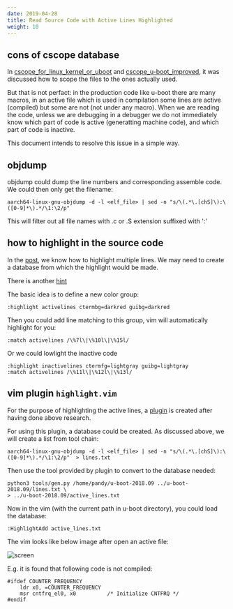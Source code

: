 ```yaml
---
date: 2019-04-28
title: Read Source Code with Active Lines Highlighted
weight: 10
---
```


## cons of cscope database

In [cscope_for_linux_kernel_or_uboot](../cscope_for_linux_kernel_or_uboot) and
[cscope_u-boot_improved](cscope_u-boot_improved), it was discussed how to scope
the files to the ones actually used.

But that is not perfact: in the production code like u-boot there are many
macros, in an active file which is used in compilation some lines are active
(compiled) but some are not (not under any macro). When we are reading the code,
unless we are debugging in a debugger we do not immediately know which part of
code is active (generatting machine code), and which part of code is inactive.

This document intends to resolve this issue in a simple way.

## objdump

objdump could dump the line numbers and corresponding assemble code. We could
then only get the filename:

```
aarch64-linux-gnu-objdump -d -l <elf_file> | sed -n "s/\(.*\.[chS]\):\([0-9]*\).*/\1:\2/p" 
```

This will filter out all file names with .c or .S extension suffixed with
':<linenumber>'

## how to highlight in the source code

In the
[post](https://lardcave.net/text/Highlighting%20arbitrary%20lines%20in%20Vim.html),
we know how to highlight multiple lines. We may need to create a database from
which the highlight would be made.

There is another
[hint](https://stackoverflow.com/questions/13675019/vim-highlight-lines-using-line-number-on-external-file)

The basic idea is to define a new color group:

```
:highlight activelines ctermbg=darkred guibg=darkred
```

Then you could add line matching to this group, vim will automatically
highlight for you:

```
:match activelines /\%7l\|\%10l\|\%15l/
```

Or we could lowlight the inactive code

```
:highlight inactivelines ctermfg=lightgray guibg=lightgray
:match activelines /\%11l\|\%12l\|\%13l/
```

## vim plugin `highlight.vim`

For the purpose of highlighting the active lines, a
[plugin](https://github.com/pandysong/highlight.vim) is created after having
done above research.

For using this plugin, a database could be created. As discussed above, we will
create a list from tool chain:

```
aarch64-linux-gnu-objdump -d -l <elf_file> | sed -n "s/\(.*\.[chS]\):\([0-9]*\).*/\1:\2/p"  > lines.txt
```

Then use the tool provided by plugin to convert to the database needed:
```
python3 tools/gen.py /home/pandy/u-boot-2018.09 ../u-boot-2018.09/lines.txt \
> ../u-boot-2018.09/active_lines.txt
```

Now in the vim (with the current path in u-boot directory), you could load the
database:

```
:HighlightAdd active_lines.txt
```

The vim looks like below image after open an active file:

![screen](/img/vim-activelines-screen.png)

E.g. it is found that following code is not compiled:

```
#ifdef COUNTER_FREQUENCY
	ldr	x0, =COUNTER_FREQUENCY
	msr	cntfrq_el0, x0			/* Initialize CNTFRQ */
#endif
```
